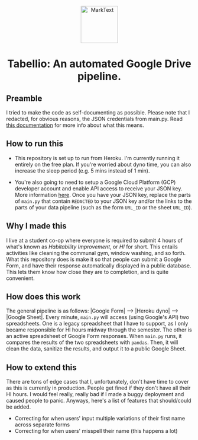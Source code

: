 <p align="center"><img src="https://imgur.com/HOWql8D.png" alt="MarkText" width="100" height="100"></p>

<h1 align="center">Tabellio: An automated Google Drive pipeline.</h1>

## Preamble
I tried to make the code as self-documenting as possible. Please note that I redacted, for obvious reasons, the JSON credentials from main.py. Read [this documentation](https://docs.gspread.org/en/latest/oauth2.html) for more info about what this means.

## How to run this
- This repository is set up to run from Heroku. I'm currently running it entirely on the free plan. If you're worried about dyno time, you can also increase the sleep period (e.g. 5 mins instead of 1 min).

- You're also going to need to setup a Google Cloud Platform (GCP) developer account and enable API access to receive your JSON key. More information [here](https://docs.gspread.org/en/latest/oauth2.html#for-bots-using-service-account). Once you have your JSON key, replace the parts of `main.py` that contain `REDACTED` to your JSON key and/or the links to the parts of your data pipeline (such as the form `URL_ID` or the sheet `URL_ID`).

## Why I made this
I live at a student co-op where everyone is required to submit 4 hours of what's known as *Habitability Improvement*, or *HI* for short. This entails activities like cleaning the communal gym, window washing, and so forth. What this repository does is make it so that people can submit a Google Form, and have their response automatically displayed in a public database. This lets them know how close they are to completion, and is quite convenient.

## How does this work
The general pipeline is as follows: |Google Form| --> |Heroku dyno| --> |Google Sheet|. Every minute, `main.py` will access (using Google's API) two spreadsheets. One is a legacy spreadsheet that I have to support, as I only became responsible for HI hours midway through the semester. The other is an active spreadsheet of Google Form responses. When `main.py` runs, it compares the results of the two spreadsheets with `pandas`. Then, it will clean the data, sanitize the results, and output it to a public Google Sheet.

## How to extend this
There are tons of edge cases that I, unfortunately, don't have time to cover as this is currently in production. People get fined if they don't have all their HI hours. I would feel really, really bad if I made a buggy deployment and caused people to panic. Anyways, here's a list of features that should/could be added.
- Correcting for when users' input multiple variations of their first name across separate forms
- Correcting for when users' misspell their name (this happens a lot)
